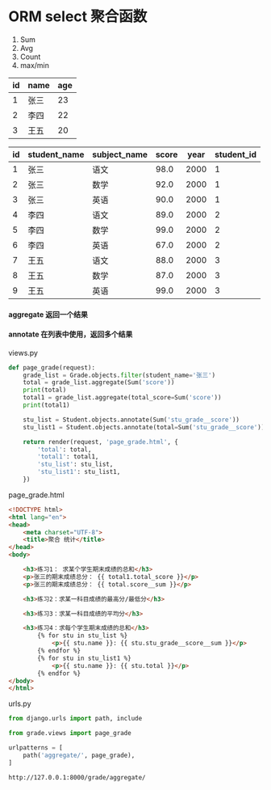 # ORM select 聚合函数

1. Sum
2. Avg
3. Count
4. max/min


| id  | name | age |
| --- | ---- | --- |
| 1   | 张三 | 23  |
| 2   | 李四 | 22  |
| 3   | 王五 | 20  |

| id  | student_name | subject_name | score | year | student_id |
| --- | ------------ | ------------ | ----- | ---- | ---------- |
| 1   | 张三         | 语文         | 98.0  | 2000 | 1          |
| 2   | 张三         | 数学         | 92.0  | 2000 | 1          |
| 3   | 张三         | 英语         | 90.0  | 2000 | 1          |
| 4   | 李四         | 语文         | 89.0  | 2000 | 2          |
| 5   | 李四         | 数学         | 99.0  | 2000 | 2          |
| 6   | 李四         | 英语         | 67.0  | 2000 | 2          |
| 7   | 王五         | 语文         | 88.0  | 2000 | 3          |
| 8   | 王五         | 数学         | 87.0  | 2000 | 3          |
| 9   | 王五         | 英语         | 99.0  | 2000 | 3          |


#### aggregate 返回一个结果
#### annotate 在列表中使用，返回多个结果






views.py
```py
def page_grade(request):
    grade_list = Grade.objects.filter(student_name='张三')
    total = grade_list.aggregate(Sum('score'))
    print(total)
    total1 = grade_list.aggregate(total_score=Sum('score'))
    print(total1)

    stu_list = Student.objects.annotate(Sum('stu_grade__score'))
    stu_list1 = Student.objects.annotate(total=Sum('stu_grade__score'))

    return render(request, 'page_grade.html', {
        'total': total,
        'total1': total1,
        'stu_list': stu_list,
        'stu_list1': stu_list1,
    })
```

page_grade.html
```html
<!DOCTYPE html>
<html lang="en">
<head>
    <meta charset="UTF-8">
    <title>聚合 统计</title>
</head>
<body>

    <h3>练习1： 求某个学生期末成绩的总和</h3>
    <p>张三的期末成绩总分： {{ total1.total_score }}</p>
    <p>张三的期末成绩总分： {{ total.score__sum }}</p>

    <h3>练习2：求某一科目成绩的最高分/最低分</h3>

    <h3>练习3：求某一科目成绩的平均分</h3>

    <h3>练习4：求每个学生期末成绩的总和</h3>
        {% for stu in stu_list %}
            <p>{{ stu.name }}: {{ stu.stu_grade__score__sum }}</p>
        {% endfor %}
        {% for stu in stu_list1 %}
            <p>{{ stu.name }}: {{ stu.total }}</p>
        {% endfor %}
</body>
</html>
```

urls.py
```py
from django.urls import path, include

from grade.views import page_grade

urlpatterns = [
    path('aggregate/', page_grade),
]
```

```url
http://127.0.0.1:8000/grade/aggregate/
```

